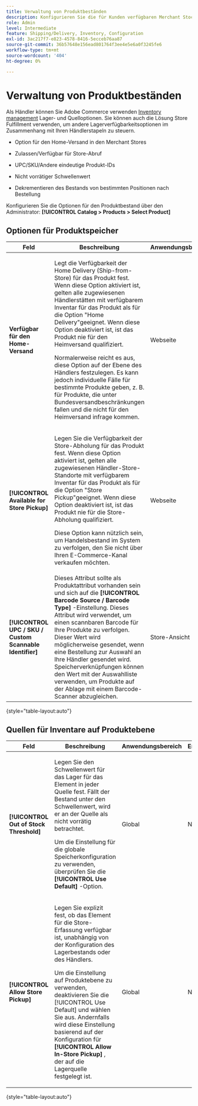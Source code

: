 ```yaml
---
title: Verwaltung von Produktbeständen
description: Konfigurieren Sie die für Kunden verfügbaren Merchant Stock Messaging und Funktionen.
role: Admin
level: Intermediate
feature: Shipping/Delivery, Inventory, Configuration
exl-id: 3ac217f7-e823-4578-8416-5ecceb76aa87
source-git-commit: 36b57648e156ead801764f3ee4e5e6a0f3245fe6
workflow-type: tm+mt
source-wordcount: '404'
ht-degree: 0%

---
```


# Verwaltung von Produktbeständen

Als Händler können Sie Adobe Commerce verwenden [Inventory management](https://docs.magento.com/user-guide/catalog/inventory-management.html) Lager- und Quelloptionen. Sie können auch die Lösung Store Fulfillment verwenden, um andere Lagerverfügbarkeitsoptionen im Zusammenhang mit Ihren Händlerstapeln zu steuern.

- Option für den Home-Versand in den Merchant Stores

- Zulassen/Verfügbar für Store-Abruf

- UPC/SKU/Andere eindeutige Produkt-IDs

- Nicht vorrätiger Schwellenwert

- Dekrementieren des Bestands von bestimmten Positionen nach Bestellung

Konfigurieren Sie die Optionen für den Produktbestand über den Administrator: **[!UICONTROL Catalog > Products > Select Product]**

## **Optionen für Produktspeicher**

| **Feld** | **Beschreibung** | **Anwendungsbereich** | **Erforderlich** |
|----------------------------------------------------------|-----------------------------------------------------------------------------------------------------------------------------------------------------------------------------------------------------------------------------------------------------------------------------------------------------------------------------------------------------------------------------------------------------------------------------------------------------------------------------------------------------------------------------------------------------------|------------|--------------|
| **Verfügbar für den Home-Versand** | <p>Legt die Verfügbarkeit der Home Delivery (Ship-from-Store) für das Produkt fest. Wenn diese Option aktiviert ist, gelten alle zugewiesenen Händlerstätten mit verfügbarem Inventar für das Produkt als für die Option &quot;Home Delivery&quot;geeignet. Wenn diese Option deaktiviert ist, ist das Produkt nie für den Heimversand qualifiziert.</p>Normalerweise reicht es aus, diese Option auf der Ebene des Händlers festzulegen. Es kann jedoch individuelle Fälle für bestimmte Produkte geben, z. B. für Produkte, die unter Bundesversandbeschränkungen fallen und die nicht für den Heimversand infrage kommen.</p> | Webseite | Nein |
| **[!UICONTROL Available for Store Pickup]** | <p>Legen Sie die Verfügbarkeit der Store-Abholung für das Produkt fest. Wenn diese Option aktiviert ist, gelten alle zugewiesenen Händler-Store-Standorte mit verfügbarem Inventar für das Produkt als für die Option &quot;Store Pickup&quot;geeignet. Wenn diese Option deaktiviert ist, ist das Produkt nie für die Store-Abholung qualifiziert.</p><p>Diese Option kann nützlich sein, um Handelsbestand im System zu verfolgen, den Sie nicht über Ihren E-Commerce-Kanal verkaufen möchten.</p> | Webseite | Nein |
| **[!UICONTROL UPC / SKU / Custom Scannable Identifier]** | Dieses Attribut sollte als Produktattribut vorhanden sein und sich auf die **[!UICONTROL Barcode Source / Barcode Type]** -Einstellung. Dieses Attribut wird verwendet, um einen scannbaren Barcode für Ihre Produkte zu verfolgen. Dieser Wert wird möglicherweise gesendet, wenn eine Bestellung zur Auswahl an Ihre Händler gesendet wird. Speicherverknüpfungen können den Wert mit der Auswahlliste verwenden, um Produkte auf der Ablage mit einem Barcode-Scanner abzugleichen. | Store-Ansicht | Nein |

{style="table-layout:auto"}

## Quellen für Inventare auf Produktebene

| **Feld** | **Beschreibung** | **Anwendungsbereich** | **Erforderlich** |
|-----------------------------------------|---------------------------------------------------------------------------------------------------------------------------------------------------------------------------------------------------------------------------------------------------------------------------------------------------------------------------------------------------------------------------------------------------------|-----------|--------------|
| **[!UICONTROL Out of Stock Threshold]** | <p>Legen Sie den Schwellenwert für das Lager für das Element in jeder Quelle fest. Fällt der Bestand unter den Schwellenwert, wird er an der Quelle als nicht vorrätig betrachtet.</p><p>Um die Einstellung für die globale Speicherkonfiguration zu verwenden, überprüfen Sie die **[!UICONTROL Use Default]** -Option.</p> | Global | Nein |
| **[!UICONTROL Allow Store Pickup]** | <p>Legen Sie explizit fest, ob das Element für die Store-Erfassung verfügbar ist, unabhängig von der Konfiguration des Lagerbestands oder des Händlers.</p><p>Um die Einstellung auf Produktebene zu verwenden, deaktivieren Sie die [!UICONTROL Use Default] und wählen Sie aus. Andernfalls wird diese Einstellung basierend auf der Konfiguration für **[!UICONTROL Allow In-Store Pickup]** , der auf die Lagerquelle festgelegt ist.</p> | Global | Nein |

{style="table-layout:auto"}

